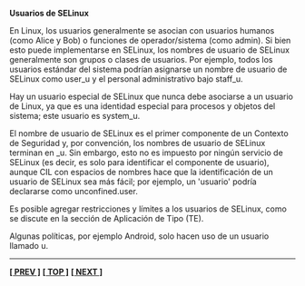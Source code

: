 **Usuarios de SELinux**

En Linux, los usuarios generalmente se asocian con usuarios humanos (como Alice y Bob) o funciones de operador/sistema (como admin). Si bien esto puede implementarse en SELinux, los nombres de usuario de 
SELinux generalmente son grupos o clases de usuarios. Por ejemplo, todos los usuarios estándar del sistema podrían asignarse un nombre de usuario de SELinux como user_u y el personal administrativo bajo 
staff_u.

Hay un usuario especial de SELinux que nunca debe asociarse a un usuario de Linux, ya que es una identidad especial para procesos y objetos del sistema; este usuario es system_u.

El nombre de usuario de SELinux es el primer componente de un Contexto de Seguridad y, por convención, los nombres de usuario de SELinux terminan en _u. Sin embargo, esto no es impuesto por ningún 
servicio de SELinux (es decir, es solo para identificar el componente de usuario), aunque CIL con espacios de nombres hace que la identificación de un usuario de SELinux sea más fácil; por ejemplo, 
un 'usuario' podría declararse como unconfined.user.

Es posible agregar restricciones y límites a los usuarios de SELinux, como se discute en la sección de Aplicación de Tipo (TE).

Algunas políticas, por ejemplo Android, solo hacen uso de un usuario llamado u.

---
**[[ PREV ]](mac.md)** **[[ TOP ]](#)** **[[ NEXT ]](rbac.md)**

